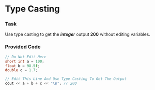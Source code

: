 # Type Casting

### Task

Use type casting to get the ***integer*** output **200** without editing variables.

### Provided Code

```cpp
// Do Not Edit Here
short int a = 100;
float b = 98.5f;
double c = 1.7;

// Edit This Line And Use Type Casting To Get The Output
cout << a + b + c << "\n"; // 200